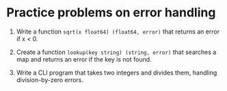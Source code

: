 # Practice problems on error handling

1. Write a function `sqrt(x float64) (float64, error)` that returns an error if x < 0.

2. Create a function `lookup(key string) (string, error)` that searches a map and returns an error if the key is not found.

3. Write a CLI program that takes two integers and divides them, handling division-by-zero errors.

